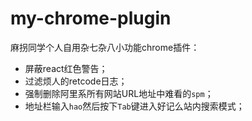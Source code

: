 # my-chrome-plugin

麻拐同学个人自用杂七杂八小功能chrome插件：

* 屏蔽react红色警告；
* 过滤烦人的retcode日志；
* 强制删除阿里系所有网站URL地址中难看的`spm`；
* 地址栏输入`hao`然后按下`Tab`键进入好记么站内搜索模式；
